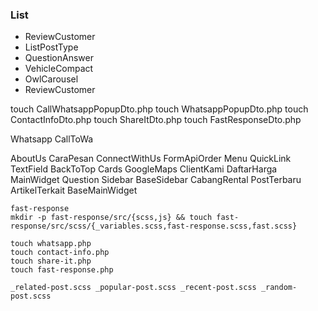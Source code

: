 ### List

- ReviewCustomer
- ListPostType
- QuestionAnswer
- VehicleCompact
- OwlCarousel
- ReviewCustomer

touch CallWhatsappPopupDto.php
touch WhatsappPopupDto.php
touch ContactInfoDto.php
touch ShareItDto.php
touch FastResponseDto.php

Whatsapp
CallToWa

AboutUs
CaraPesan
ConnectWithUs
FormApiOrder
Menu
QuickLink
TextField
BackToTop
Cards
GoogleMaps
ClientKami
DaftarHarga
MainWidget
Question
Sidebar
BaseSidebar
CabangRental
PostTerbaru
ArtikelTerkait
BaseMainWidget

```
fast-response
mkdir -p fast-response/src/{scss,js} && touch fast-response/src/scss/{_variables.scss,fast-response.scss,fast.scss}
```

```
touch whatsapp.php
touch contact-info.php
touch share-it.php
touch fast-response.php
```

```
_related-post.scss _popular-post.scss _recent-post.scss _random-post.scss
```
